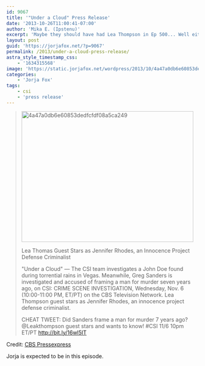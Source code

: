 ```yaml
---
id: 9067
title: '"Under a Cloud" Press Release'
date: '2013-10-26T11:00:41-07:00'
author: 'Mika E. (Ipstenu)'
excerpt: 'Maybe they should have had Lea Thompson in Ep 500... Well either way, she''s in the November 6th Episode.'
layout: post
guid: 'https://jorjafox.net/?p=9067'
permalink: /2013/under-a-cloud-press-release/
astra_style_timestamp_css:
    - '1634315568'
image: 'https://static.jorjafox.net/wordpress/2013/10/4a47a0db6e60853dedfcfdf08a5ca2493.png'
categories:
    - 'Jorja Fox'
tags:
    - csi
    - 'press release'
---
```


<blockquote><img class="aligncenter size-full wp-image-9068" alt="4a47a0db6e60853dedfcfdf08a5ca249" src="//static.jorjafox.net/wordpress/2013/10/4a47a0db6e60853dedfcfdf08a5ca2493.png" width="450" height="343" />

Lea Thomas Guest Stars as Jennifer Rhodes, an Innocence Project Defense Criminalist

"Under a Cloud" — The CSI team investigates a John Doe found during torrential rains in Vegas. Meanwhile, Greg Sanders is investigated and accused of framing a man for murder seven years ago, on CSI: CRIME SCENE INVESTIGATION, Wednesday, Nov. 6 (10:00-11:00 PM, ET/PT) on the CBS Television Network. Lea Thompson guest stars as Jennifer Rhodes, an innocence project defense criminalist.

CHEAT TWEET: Did Sanders frame a man for murder 7 years ago? @Leakthompson guest stars and wants to know! #CSI 11/6 10pm ET/PT http://bit.ly/16wl5IT</blockquote>
Credit: <a href="http://www.cbspressexpress.com/cbs-entertainment/shows/csi-crime-scene-investigation/releases/view?id=37107">CBS Pressexpress</a>

Jorja is expected to be in this episode.
